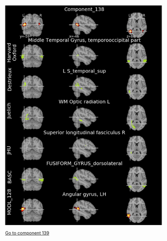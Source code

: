 


![138](preliminary/138.jpg "Component 138")

[Go to component 139](https://parietal-inria.github.io/MODL_atlas/512/139 "Component 139")